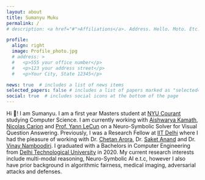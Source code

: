 ```yaml
---
layout: about
title: Sumanyu Muku
permalink: /
# description: <a href="#">Affiliations</a>. Address. Hello. Moto. Etc.

profile:
  align: right
  image: Profile_photo.jpg
  # address: >
  #   <p>555 your office number</p>
  #   <p>123 your address street</p>
  #   <p>Your City, State 12345</p>

news: true  # includes a list of news items
selected_papers: false # includes a list of papers marked as "selected={true}"
social: true  # includes social icons at the bottom of the page
---
```


Hi :wave:! I am Sumanyu. I am a first year Masters student at [NYU Courant](https://cs.nyu.edu/home/index.html) studying Computer Science. I am currently working with [Aishwarya Kamath](https://ashkamath.github.io/), [Nicolas Carion](https://www.nicolascarion.com/) and [Prof. Yann LeCun](http://yann.lecun.com/) on a Neuro-Symbolic Solver for Visual Question Answering. Previously, I was a Research Fellow at [IIT Delhi](https://home.iitd.ac.in/) where I had the pleasure of working with Dr. [Chetan Arora](https://www.cse.iitd.ac.in/~chetan/), Dr. [Saket Anand](http://faculty.iiitd.ac.in/~anands/) and Dr. [Vinay Namboodiri](https://vinaypn.github.io/). I graduated with a Bachelors in Computer Engineering from [Delhi Technological University](http://www.dtu.ac.in/) in 2020. My current research interests include multi-modal reasoning, Neuro-Symbolic AI e.t.c, however I also have prior background in algorithmic fairness, medical imaging, adversarial attacks and defenses.